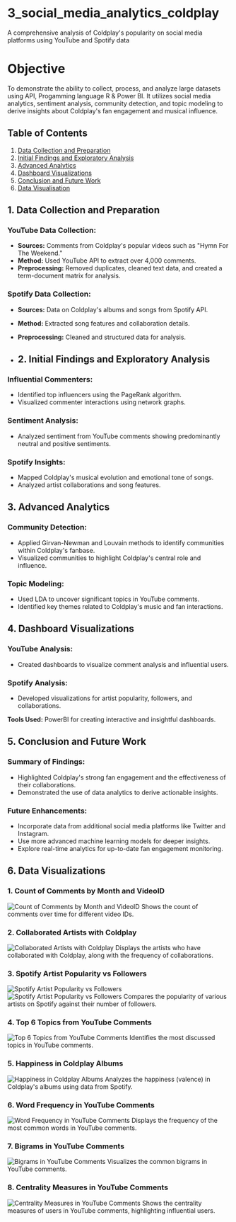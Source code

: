 # 3_social_media_analytics_coldplay
A comprehensive analysis of Coldplay's popularity on social media platforms using YouTube and Spotify data

# Objective
To demonstrate the ability to collect, process, and analyze large datasets using API, Progamming language R & Power BI.
It utilizes social media analytics, sentiment analysis, community detection, and topic modeling to derive insights 
about Coldplay's fan engagement and musical influence.


## Table of Contents
1. [Data Collection and Preparation](#data-collection-and-preparation)
2. [Initial Findings and Exploratory Analysis](#initial-findings-and-exploratory-analysis)
3. [Advanced Analytics](#advanced-analytics)
4. [Dashboard Visualizations](#dashboard-visualizations)
5. [Conclusion and Future Work](#conclusion-and-future-work)
6. [Data Visualisation](#Data-Visualisation)

## 1. Data Collection and Preparation
### YouTube Data Collection:
- **Sources:** Comments from Coldplay's popular videos such as "Hymn For The Weekend."
- **Method:** Used YouTube API to extract over 4,000 comments.
- **Preprocessing:** Removed duplicates, cleaned text data, and created a term-document matrix for analysis.

### Spotify Data Collection:
- **Sources:** Data on Coldplay's albums and songs from Spotify API.
- **Method:** Extracted song features and collaboration details.
- **Preprocessing:** Cleaned and structured data for analysis.

- ## 2. Initial Findings and Exploratory Analysis
### Influential Commenters:
- Identified top influencers using the PageRank algorithm.
- Visualized commenter interactions using network graphs.

### Sentiment Analysis:
- Analyzed sentiment from YouTube comments showing predominantly neutral and positive sentiments.

### Spotify Insights:
- Mapped Coldplay's musical evolution and emotional tone of songs.
- Analyzed artist collaborations and song features.
  
## 3. Advanced Analytics
### Community Detection:
- Applied Girvan-Newman and Louvain methods to identify communities within Coldplay's fanbase.
- Visualized communities to highlight Coldplay's central role and influence.

### Topic Modeling:
- Used LDA to uncover significant topics in YouTube comments.
- Identified key themes related to Coldplay's music and fan interactions.

## 4. Dashboard Visualizations
### YouTube Analysis:
- Created dashboards to visualize comment analysis and influential users.

### Spotify Analysis:
- Developed visualizations for artist popularity, followers, and collaborations.

**Tools Used:** PowerBI for creating interactive and insightful dashboards.

## 5. Conclusion and Future Work
### Summary of Findings:
- Highlighted Coldplay's strong fan engagement and the effectiveness of their collaborations.
- Demonstrated the use of data analytics to derive actionable insights.

### Future Enhancements:
- Incorporate data from additional social media platforms like Twitter and Instagram.
- Use more advanced machine learning models for deeper insights.
- Explore real-time analytics for up-to-date fan engagement monitoring.

## 6. Data Visualizations

### 1. Count of Comments by Month and VideoID
![Count of Comments by Month and VideoID](https://github.com/amitgrewal4/3_social_media_analytics_coldplay/assets/140138833/886115af-fbce-46d6-a328-2802a0ba662b)
Shows the count of comments over time for different video IDs.

### 2. Collaborated Artists with Coldplay
![Collaborated Artists with Coldplay](https://github.com/amitgrewal4/3_social_media_analytics_coldplay/assets/140138833/742f82b7-61da-4d98-82a1-de528b7de27b)
Displays the artists who have collaborated with Coldplay, along with the frequency of collaborations.

### 3. Spotify Artist Popularity vs Followers
![Spotify Artist Popularity vs Followers](https://github.com/amitgrewal4/3_social_media_analytics_coldplay/assets/140138833/5ca4c44a-2c94-4054-a599-33a4ccc57b6b)
![Spotify Artist Popularity vs Followers](https://github.com/amitgrewal4/3_social_media_analytics_coldplay/assets/140138833/97fa0b1c-b941-47f8-b520-2f387cab7162)
Compares the popularity of various artists on Spotify against their number of followers.

### 4. Top 6 Topics from YouTube Comments
![Top 6 Topics from YouTube Comments](https://github.com/amitgrewal4/3_social_media_analytics_coldplay/assets/140138833/67aae544-b6fe-481d-8853-7593ddb78211)
Identifies the most discussed topics in YouTube comments.

### 5. Happiness in Coldplay Albums
![Happiness in Coldplay Albums](https://github.com/amitgrewal4/3_social_media_analytics_coldplay/assets/140138833/30714310-01ba-48fa-9a09-9f9a682180ff)
Analyzes the happiness (valence) in Coldplay's albums using data from Spotify.

### 6. Word Frequency in YouTube Comments
![Word Frequency in YouTube Comments](https://github.com/amitgrewal4/3_social_media_analytics_coldplay/assets/140138833/6d335ba6-86d1-48b2-9461-6f1e02287c6c)
Displays the frequency of the most common words in YouTube comments.

### 7. Bigrams in YouTube Comments
![Bigrams in YouTube Comments](https://github.com/amitgrewal4/3_social_media_analytics_coldplay/assets/140138833/4d17bd5f-d19c-4273-a9ad-8eeff3dc5590)
Visualizes the common bigrams in YouTube comments.

### 8. Centrality Measures in YouTube Comments
![Centrality Measures in YouTube Comments](https://github.com/amitgrewal4/3_social_media_analytics_coldplay/assets/140138833/dd142b50-177f-44df-bfe0-b564402aa685)
Shows the centrality measures of users in YouTube comments, highlighting influential users.
